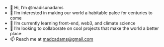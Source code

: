 - 👋 Hi, I’m @madisunadams
- 👀 I’m interested in making our world a habitable palce for centuries to come
- 🌱 I’m currently learning front-end, web3, and climate science 
- 💞️ I’m looking to collaborate on cool projects that make the world a better place
- 📫 Reach me at madcadams@gmail.com

<!---
madisunadams/madisunadams is a ✨ special ✨ repository because its `README.md` (this file) appears on your GitHub profile.
You can click the Preview link to take a look at your changes.
--->
